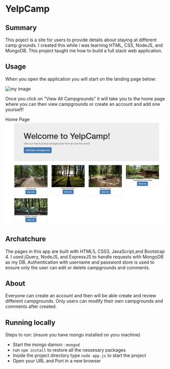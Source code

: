 # YelpCamp
## Summary
This poject is a site for users to provide details about staying at different camp grounds. I created this while i was learning HTML, CSS, NodeJS, and MongoDB. This project taught me how to build a full stack web application. 

## Usage

When you open the application you will start on the landing page below:

![my image](demo/landingPage.png)

Once you click on "View All Campgrounds" it will take you to the home page where you can then view campgrounds or create an account and add one yourself!

Home Page
![my image](demo/home.png)

## Archatchure 

The pages in this app are built with HTML5, CSS3, JavaScript,and Bootstrap 4. I used jQuery, NodeJS, and ExpressJS to handle requests with MongoDB as my DB. Authentication with username and password store is used to ensure only the user can edit or delete campgrounds and comments.

## About

Everyone can create an account and then will be able create and review different campgrounds. Only users can modify their own campgrounds and comments after created.

## Running locally
Steps to run:
(insure you have mongo installed on yoru machine)
- Start the mongo damon : `mongod`
- run `npm install` to restore all the nessesary packages
- Inside the project directory type `node app.js` to start the project
- Open your URL and Port in a new browser

